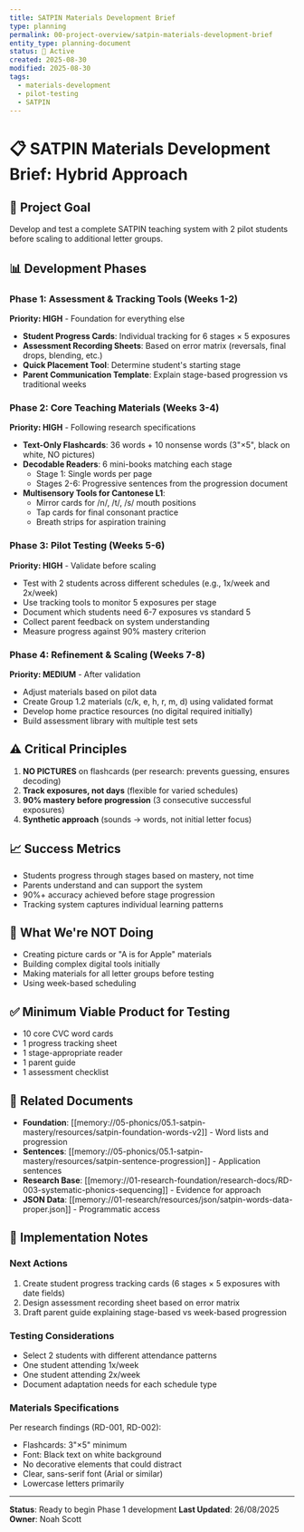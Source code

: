 ```yaml
---
title: SATPIN Materials Development Brief
type: planning
permalink: 00-project-overview/satpin-materials-development-brief
entity_type: planning-document
status: 🚀 Active
created: 2025-08-30
modified: 2025-08-30
tags:
  - materials-development
  - pilot-testing
  - SATPIN
---
```


# 📋 SATPIN Materials Development Brief: Hybrid Approach

## 🎯 Project Goal
Develop and test a complete SATPIN teaching system with 2 pilot students before scaling to additional letter groups.

## 📊 Development Phases

### Phase 1: Assessment & Tracking Tools (Weeks 1-2)
**Priority: HIGH** - Foundation for everything else

- **Student Progress Cards**: Individual tracking for 6 stages × 5 exposures
- **Assessment Recording Sheets**: Based on error matrix (reversals, final drops, blending, etc.)
- **Quick Placement Tool**: Determine student's starting stage
- **Parent Communication Template**: Explain stage-based progression vs traditional weeks

### Phase 2: Core Teaching Materials (Weeks 3-4)
**Priority: HIGH** - Following research specifications

- **Text-Only Flashcards**: 36 words + 10 nonsense words (3"×5", black on white, NO pictures)
- **Decodable Readers**: 6 mini-books matching each stage
  - Stage 1: Single words per page
  - Stages 2-6: Progressive sentences from the progression document
- **Multisensory Tools for Cantonese L1**:
  - Mirror cards for /n/, /t/, /s/ mouth positions
  - Tap cards for final consonant practice
  - Breath strips for aspiration training

### Phase 3: Pilot Testing (Weeks 5-6)
**Priority: HIGH** - Validate before scaling

- Test with 2 students across different schedules (e.g., 1x/week and 2x/week)
- Use tracking tools to monitor 5 exposures per stage
- Document which students need 6-7 exposures vs standard 5
- Collect parent feedback on system understanding
- Measure progress against 90% mastery criterion

### Phase 4: Refinement & Scaling (Weeks 7-8)
**Priority: MEDIUM** - After validation

- Adjust materials based on pilot data
- Create Group 1.2 materials (c/k, e, h, r, m, d) using validated format
- Develop home practice resources (no digital required initially)
- Build assessment library with multiple test sets

## ⚠️ Critical Principles

1. **NO PICTURES** on flashcards (per research: prevents guessing, ensures decoding)
2. **Track exposures, not days** (flexible for varied schedules)
3. **90% mastery before progression** (3 consecutive successful exposures)
4. **Synthetic approach** (sounds → words, not initial letter focus)

## 📈 Success Metrics

- Students progress through stages based on mastery, not time
- Parents understand and can support the system
- 90%+ accuracy achieved before stage progression
- Tracking system captures individual learning patterns

## 🚫 What We're NOT Doing

- Creating picture cards or "A is for Apple" materials
- Building complex digital tools initially
- Making materials for all letter groups before testing
- Using week-based scheduling

## ✅ Minimum Viable Product for Testing

- 10 core CVC word cards
- 1 progress tracking sheet
- 1 stage-appropriate reader
- 1 parent guide
- 1 assessment checklist

## 🔗 Related Documents

- **Foundation**: [[memory://05-phonics/05.1-satpin-mastery/resources/satpin-foundation-words-v2]] - Word lists and progression
- **Sentences**: [[memory://05-phonics/05.1-satpin-mastery/resources/satpin-sentence-progression]] - Application sentences
- **Research Base**: [[memory://01-research-foundation/research-docs/RD-003-systematic-phonics-sequencing]] - Evidence for approach
- **JSON Data**: [[memory://01-research/resources/json/satpin-words-data-proper.json]] - Programmatic access

## 📝 Implementation Notes

### Next Actions
1. Create student progress tracking cards (6 stages × 5 exposures with date fields)
2. Design assessment recording sheet based on error matrix
3. Draft parent guide explaining stage-based vs week-based progression

### Testing Considerations
- Select 2 students with different attendance patterns
- One student attending 1x/week
- One student attending 2x/week
- Document adaptation needs for each schedule type

### Materials Specifications
Per research findings (RD-001, RD-002):
- Flashcards: 3"×5" minimum
- Font: Black text on white background
- No decorative elements that could distract
- Clear, sans-serif font (Arial or similar)
- Lowercase letters primarily

---

**Status**: Ready to begin Phase 1 development
**Last Updated**: 26/08/2025
**Owner**: Noah Scott